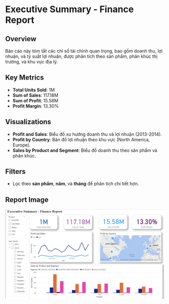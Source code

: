 # Executive Summary - Finance Report

## Overview  
Báo cáo này tóm tắt các chỉ số tài chính quan trọng, bao gồm doanh thu, lợi nhuận, và tỷ suất lợi nhuận, được phân tích theo sản phẩm, phân khúc thị trường, và khu vực địa lý.

## Key Metrics  
- **Total Units Sold**: 1M  
- **Sum of Sales**: 117.18M  
- **Sum of Profit**: 15.58M  
- **Profit Margin**: 13.30%  

## Visualizations  
- **Profit and Sales**: Biểu đồ xu hướng doanh thu và lợi nhuận (2013-2014).  
- **Profit by Country**: Bản đồ lợi nhuận theo khu vực (North America, Europe).  
- **Sales by Product and Segment**: Biểu đồ doanh thu theo sản phẩm và phân khúc.

## Filters  
- Lọc theo **sản phẩm**, **năm**, và **tháng** để phân tích chi tiết hơn.  

## Report Image  
![Finance Report](https://github.com/Thanhlong01052003/Finance_Report_PowerBI/blob/master/Finance_report.jpg)
